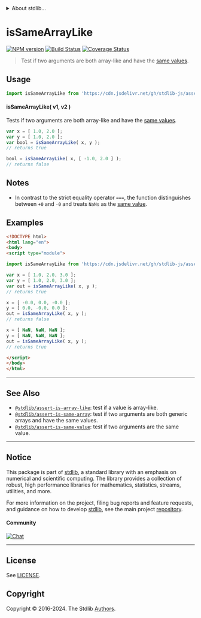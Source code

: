 <!--

@license Apache-2.0

Copyright (c) 2024 The Stdlib Authors.

Licensed under the Apache License, Version 2.0 (the "License");
you may not use this file except in compliance with the License.
You may obtain a copy of the License at

   http://www.apache.org/licenses/LICENSE-2.0

Unless required by applicable law or agreed to in writing, software
distributed under the License is distributed on an "AS IS" BASIS,
WITHOUT WARRANTIES OR CONDITIONS OF ANY KIND, either express or implied.
See the License for the specific language governing permissions and
limitations under the License.

-->


<details>
  <summary>
    About stdlib...
  </summary>
  <p>We believe in a future in which the web is a preferred environment for numerical computation. To help realize this future, we've built stdlib. stdlib is a standard library, with an emphasis on numerical and scientific computation, written in JavaScript (and C) for execution in browsers and in Node.js.</p>
  <p>The library is fully decomposable, being architected in such a way that you can swap out and mix and match APIs and functionality to cater to your exact preferences and use cases.</p>
  <p>When you use stdlib, you can be absolutely certain that you are using the most thorough, rigorous, well-written, studied, documented, tested, measured, and high-quality code out there.</p>
  <p>To join us in bringing numerical computing to the web, get started by checking us out on <a href="https://github.com/stdlib-js/stdlib">GitHub</a>, and please consider <a href="https://opencollective.com/stdlib">financially supporting stdlib</a>. We greatly appreciate your continued support!</p>
</details>

# isSameArrayLike

[![NPM version][npm-image]][npm-url] [![Build Status][test-image]][test-url] [![Coverage Status][coverage-image]][coverage-url] <!-- [![dependencies][dependencies-image]][dependencies-url] -->

> Test if two arguments are both array-like and have the [same values][@stdlib/assert/is-same-value].



<section class="usage">

## Usage

```javascript
import isSameArrayLike from 'https://cdn.jsdelivr.net/gh/stdlib-js/assert-is-same-array-like@esm/index.mjs';
```

#### isSameArrayLike( v1, v2 )

Tests if two arguments are both array-like and have the [same values][@stdlib/assert/is-same-value].

```javascript
var x = [ 1.0, 2.0 ];
var y = [ 1.0, 2.0 ];
var bool = isSameArrayLike( x, y );
// returns true

bool = isSameArrayLike( x, [ -1.0, 2.0 ] );
// returns false
```

</section>

<!-- /.usage -->

<section class="notes">

## Notes

-   In contrast to the strict equality operator `===`, the function distinguishes between `+0` and `-0` and treats `NaNs` as the [same value][@stdlib/assert/is-same-value].

</section>

<!-- /.notes -->

<section class="examples">

## Examples

<!-- eslint no-undef: "error" -->

```html
<!DOCTYPE html>
<html lang="en">
<body>
<script type="module">

import isSameArrayLike from 'https://cdn.jsdelivr.net/gh/stdlib-js/assert-is-same-array-like@esm/index.mjs';

var x = [ 1.0, 2.0, 3.0 ];
var y = [ 1.0, 2.0, 3.0 ];
var out = isSameArrayLike( x, y );
// returns true

x = [ -0.0, 0.0, -0.0 ];
y = [ 0.0, -0.0, 0.0 ];
out = isSameArrayLike( x, y );
// returns false

x = [ NaN, NaN, NaN ];
y = [ NaN, NaN, NaN ];
out = isSameArrayLike( x, y );
// returns true

</script>
</body>
</html>
```

</section>

<!-- /.examples -->

<!-- Section for related `stdlib` packages. Do not manually edit this section, as it is automatically populated. -->

<section class="related">

* * *

## See Also

-   <span class="package-name">[`@stdlib/assert-is-array-like`][@stdlib/assert/is-array-like]</span><span class="delimiter">: </span><span class="description">test if a value is array-like.</span>
-   <span class="package-name">[`@stdlib/assert-is-same-array`][@stdlib/assert/is-same-array]</span><span class="delimiter">: </span><span class="description">test if two arguments are both generic arrays and have the same values.</span>
-   <span class="package-name">[`@stdlib/assert-is-same-value`][@stdlib/assert/is-same-value]</span><span class="delimiter">: </span><span class="description">test if two arguments are the same value.</span>

</section>

<!-- /.related -->

<!-- Section for all links. Make sure to keep an empty line after the `section` element and another before the `/section` close. -->


<section class="main-repo" >

* * *

## Notice

This package is part of [stdlib][stdlib], a standard library with an emphasis on numerical and scientific computing. The library provides a collection of robust, high performance libraries for mathematics, statistics, streams, utilities, and more.

For more information on the project, filing bug reports and feature requests, and guidance on how to develop [stdlib][stdlib], see the main project [repository][stdlib].

#### Community

[![Chat][chat-image]][chat-url]

---

## License

See [LICENSE][stdlib-license].


## Copyright

Copyright &copy; 2016-2024. The Stdlib [Authors][stdlib-authors].

</section>

<!-- /.stdlib -->

<!-- Section for all links. Make sure to keep an empty line after the `section` element and another before the `/section` close. -->

<section class="links">

[npm-image]: http://img.shields.io/npm/v/@stdlib/assert-is-same-array-like.svg
[npm-url]: https://npmjs.org/package/@stdlib/assert-is-same-array-like

[test-image]: https://github.com/stdlib-js/assert-is-same-array-like/actions/workflows/test.yml/badge.svg?branch=main
[test-url]: https://github.com/stdlib-js/assert-is-same-array-like/actions/workflows/test.yml?query=branch:main

[coverage-image]: https://img.shields.io/codecov/c/github/stdlib-js/assert-is-same-array-like/main.svg
[coverage-url]: https://codecov.io/github/stdlib-js/assert-is-same-array-like?branch=main

<!--

[dependencies-image]: https://img.shields.io/david/stdlib-js/assert-is-same-array-like.svg
[dependencies-url]: https://david-dm.org/stdlib-js/assert-is-same-array-like/main

-->

[chat-image]: https://img.shields.io/gitter/room/stdlib-js/stdlib.svg
[chat-url]: https://app.gitter.im/#/room/#stdlib-js_stdlib:gitter.im

[stdlib]: https://github.com/stdlib-js/stdlib

[stdlib-authors]: https://github.com/stdlib-js/stdlib/graphs/contributors

[umd]: https://github.com/umdjs/umd
[es-module]: https://developer.mozilla.org/en-US/docs/Web/JavaScript/Guide/Modules

[deno-url]: https://github.com/stdlib-js/assert-is-same-array-like/tree/deno
[deno-readme]: https://github.com/stdlib-js/assert-is-same-array-like/blob/deno/README.md
[umd-url]: https://github.com/stdlib-js/assert-is-same-array-like/tree/umd
[umd-readme]: https://github.com/stdlib-js/assert-is-same-array-like/blob/umd/README.md
[esm-url]: https://github.com/stdlib-js/assert-is-same-array-like/tree/esm
[esm-readme]: https://github.com/stdlib-js/assert-is-same-array-like/blob/esm/README.md
[branches-url]: https://github.com/stdlib-js/assert-is-same-array-like/blob/main/branches.md

[stdlib-license]: https://raw.githubusercontent.com/stdlib-js/assert-is-same-array-like/main/LICENSE

[@stdlib/assert/is-same-value]: https://github.com/stdlib-js/assert-is-same-value/tree/esm

<!-- <related-links> -->

[@stdlib/assert/is-array-like]: https://github.com/stdlib-js/assert-is-array-like/tree/esm

[@stdlib/assert/is-same-array]: https://github.com/stdlib-js/assert-is-same-array/tree/esm

<!-- </related-links> -->

</section>

<!-- /.links -->
